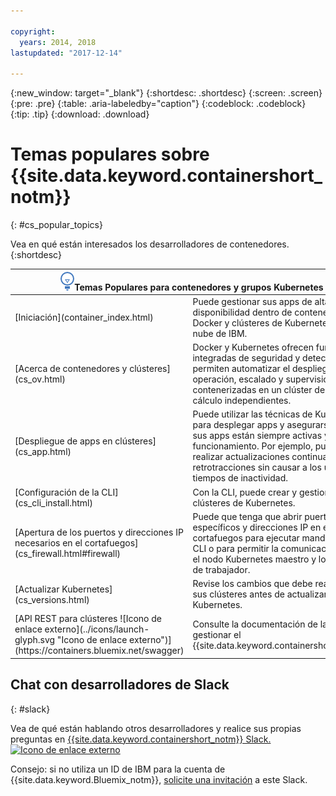 ```yaml
---

copyright:
  years: 2014, 2018
lastupdated: "2017-12-14"

---
```


{:new_window: target="_blank"}
{:shortdesc: .shortdesc}
{:screen: .screen}
{:pre: .pre}
{:table: .aria-labeledby="caption"}
{:codeblock: .codeblock}
{:tip: .tip}
{:download: .download}


# Temas populares sobre {{site.data.keyword.containershort_notm}}
{: #cs_popular_topics}

Vea en qué están interesados los desarrolladores de contenedores.
{:shortdesc}

<table>
<thead>
<th colspan=2><img src="images/idea.png" alt="Icono Idea"/>Temas Populares para contenedores y grupos Kubernetes</th>
</thead>
<tbody>
<tr>
<td>[Iniciación](container_index.html)</td>
<td>Puede gestionar sus
apps de alta disponibilidad dentro de contenedores Docker y clústeres de Kubernetes en la nube de IBM.</td>
</tr>
<tr>
<td>[Acerca de contenedores y clústeres](cs_ov.html)</td>
<td>Docker y Kubernetes
ofrecen funciones integradas de seguridad y detección y permiten automatizar el despliegue, operación, escalado y supervisión de apps contenerizadas en un clúster de hosts de cálculo independientes.</td>
</tr>
<tr>
<td>[Despliegue de apps en clústeres](cs_app.html)</td>
<td>Puede utilizar las técnicas de Kubernetes para desplegar apps y asegurarse de que sus apps están siempre activas y en funcionamiento. Por ejemplo, puede realizar actualizaciones continuas y retrotracciones sin causar a los usuarios tiempos de inactividad.</td>
</tr>
<tr>
<td>[Configuración de la CLI](cs_cli_install.html)</td>
<td>Con la CLI, puede crear y gestionar sus clústeres de Kubernetes.</td>
</tr>
<tr>
<td>[Apertura de los puertos y direcciones IP necesarios en el cortafuegos](cs_firewall.html#firewall)</td>
<td>Puede que tenga que abrir puertos específicos y direcciones IP en el cortafuegos para ejecutar mandatos de CLI o para permitir la comunicación entre el nodo Kubernetes maestro y los nodos de trabajador.</td>
</tr>
<tr>
<td>[Actualizar Kubernetes](cs_versions.html)</td>
<td>Revise los cambios que debe realizar en sus clústeres antes de actualizar Kubernetes.</td>
</tr>
<tr>
<td>[API REST para clústeres ![Icono de enlace externo](../icons/launch-glyph.svg "Icono de enlace externo")](https://containers.bluemix.net/swagger)</td>
<td>Consulte la documentación de la API para gestionar el {{site.data.keyword.containershort_notm}}.</td>
</tr>
</tbody></table>

## Chat con desarrolladores de Slack
{: #slack}

Vea de qué están hablando otros desarrolladores y realice sus propias preguntas en [{{site.data.keyword.containershort_notm}} Slack. ![Icono de enlace externo](../icons/launch-glyph.svg "Icono de enlace externo")](https://ibm-container-service.slack.com)

Consejo: si no utiliza un ID de IBM para la cuenta de {{site.data.keyword.Bluemix_notm}}, [solicite una invitación](https://bxcs-slack-invite.mybluemix.net/) a este Slack.
